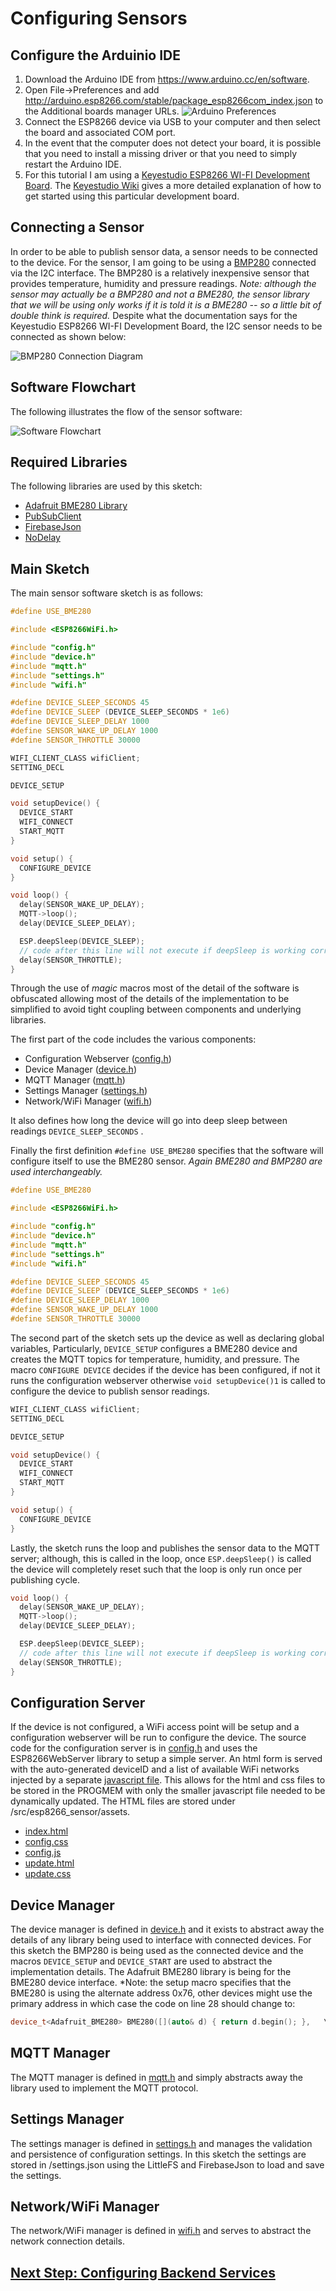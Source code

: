 # Configuring Sensors

## Configure the Arduinio IDE

1. Download the Arduino IDE from https://www.arduino.cc/en/software.
2. Open File->Preferences and add http://arduino.esp8266.com/stable/package_esp8266com_index.json to the Additional boards manager URLs.
![Arduino Preferences](/docs/images/Arduino_Preferences.png)
3. Connect the ESP8266 device via USB to your computer and then select the board and associated COM port.
4. In the event that the computer does not detect your board, it is possible that you need to install a missing driver or that you need to simply restart the Arduino IDE.
5. For this tutorial I am using a [Keyestudio ESP8266 WI-FI Development Board](https://www.keyestudio.com/products/keyestudio-esp8266-wi-fi-development-boardusb-cable-for-arduino-based-on-esp8266-12fwifi-support-rtos). The [Keyestudio Wiki](https://wiki.keyestudio.com/Ks0354_Keyestudio_ESP8266_WI-FI_Development_Board) gives a more detailed explanation of how to get started using this particular development board.

## Connecting a Sensor

In order to be able to publish sensor data, a sensor needs to be connected to the device. For the sensor, I am going to be using a [BMP280](https://www.aliexpress.com/item/32680504702.html) connected via the I2C interface. The BMP280 is a relatively inexpensive sensor that provides temperature, humidity and pressure readings. *Note: although the sensor may actually be a BMP280 and not a BME280, the sensor library that we will be using only works if it is told it is a BME280 -- so a little bit of double think is required.* Despite what the documentation says for the Keyestudio ESP8266 WI-FI Development Board, the I2C sensor needs to be connected as shown below:

![BMP280 Connection Diagram](/docs/images/iot_bmp280_connection.png)

## Software Flowchart

The following illustrates the flow of the sensor software:

![Software Flowchart](/docs/images/iot_software_flow.png)

## Required Libraries

The following libraries are used by this sketch:

* [Adafruit BME280 Library](https://github.com/adafruit/Adafruit_BME280_Library)
* [PubSubClient](https://github.com/knolleary/pubsubclient)
* [FirebaseJson](https://github.com/mobizt/FirebaseJson)
* [NoDelay](https://github.com/M-tech-Creations/NoDelay)

## Main Sketch

The main sensor software sketch is as follows:

```cpp
#define USE_BME280

#include <ESP8266WiFi.h>

#include "config.h"
#include "device.h"
#include "mqtt.h"
#include "settings.h"
#include "wifi.h"

#define DEVICE_SLEEP_SECONDS 45
#define DEVICE_SLEEP (DEVICE_SLEEP_SECONDS * 1e6)
#define DEVICE_SLEEP_DELAY 1000
#define SENSOR_WAKE_UP_DELAY 1000
#define SENSOR_THROTTLE 30000

WIFI_CLIENT_CLASS wifiClient;
SETTING_DECL

DEVICE_SETUP

void setupDevice() {
  DEVICE_START
  WIFI_CONNECT
  START_MQTT
}

void setup() {
  CONFIGURE_DEVICE
}

void loop() {
  delay(SENSOR_WAKE_UP_DELAY);
  MQTT->loop();
  delay(DEVICE_SLEEP_DELAY);

  ESP.deepSleep(DEVICE_SLEEP);
  // code after this line will not execute if deepSleep is working correctly
  delay(SENSOR_THROTTLE);
}
```

Through the use of *magic* macros most of the detail of the software is obfuscated allowing most of the details of the implementation to be simplified to avoid tight coupling between components and underlying libraries.

The first part of the code includes the various components:

* Configuration Webserver ([config.h](../../src/esp8266_sensor/config.h))
* Device Manager ([device.h](../../src/esp8266_sensor/device.h))
* MQTT Manager ([mqtt.h](../../src/esp8266_sensor/mqtt.h))
* Settings Manager ([settings.h](../../src/esp8266_sensor/settings.h))
* Network/WiFi Manager ([wifi.h](../../src/esp8266_sensor/wifi.h))
  
It also defines how long the device will go into deep sleep between readings ``DEVICE_SLEEP_SECONDS`` .

Finally the first definition ``#define USE_BME280`` specifies that the software will configure itself to use the BME280 sensor. *Again BME280 and BMP280 are used interchangeably.*

```cpp
#define USE_BME280

#include <ESP8266WiFi.h>

#include "config.h"
#include "device.h"
#include "mqtt.h"
#include "settings.h"
#include "wifi.h"

#define DEVICE_SLEEP_SECONDS 45
#define DEVICE_SLEEP (DEVICE_SLEEP_SECONDS * 1e6)
#define DEVICE_SLEEP_DELAY 1000
#define SENSOR_WAKE_UP_DELAY 1000
#define SENSOR_THROTTLE 30000
```

The second part of the sketch sets up the device as well as declaring global variables, Particularly, ``DEVICE_SETUP`` configures a BME280 device and creates the MQTT topics for temperature, humidity, and pressure. The macro ``CONFIGURE DEVICE`` decides if the device has been configured, if not it runs the configuration webserver otherwise ``void setupDevice()1`` is called to configure the device to publish sensor readings.

```cpp
WIFI_CLIENT_CLASS wifiClient;
SETTING_DECL

DEVICE_SETUP

void setupDevice() {
  DEVICE_START
  WIFI_CONNECT
  START_MQTT
}

void setup() {
  CONFIGURE_DEVICE
}
```

Lastly, the sketch runs the loop and publishes the sensor data to the MQTT server; although, this is called in the loop, once ``ESP.deepSleep()`` is called the device will completely reset such that the loop is only run once per publishing cycle.

```cpp
void loop() {
  delay(SENSOR_WAKE_UP_DELAY);
  MQTT->loop();
  delay(DEVICE_SLEEP_DELAY);

  ESP.deepSleep(DEVICE_SLEEP);
  // code after this line will not execute if deepSleep is working correctly
  delay(SENSOR_THROTTLE);
}
```

## Configuration Server

If the device is not configured, a WiFi access point will be setup and a configuration webserver will be run to configure the device. The source code for the configuration server is in [config.h](../../src/esp8266_sensor/config.h) and uses the ESP8266WebServer library to setup a simple server. An html form is served with the auto-generated deviceID and a list of available WiFi networks injected by a separate [javascript file](../../src/esp8266_sensor/assets/config.js). This allows for the html and css files to be stored in the PROGMEM with only the smaller javascript file needed to be dynamically updated. The HTML files are stored under /src/esp8266_sensor/assets.

* [index.html](../../src/esp8266_sensor/assets/index.max.html)
* [config.css](../../src/esp8266_sensor/assets/config.css)
* [config.js](../../src/esp8266_sensor/assets/config.js)
* [update.html](../../src/esp8266_sensor/assets/update.max.html)
* [update.css](../../src/esp8266_sensor/assets/update.css)

## Device Manager

The device manager is defined in [device.h](../../src/esp8266_sensor/device.h) and it exists to abstract away the details of any library being used to interface with connected devices. For this sketch the BMP280 is being used as the connected device and the macros ``DEVICE_SETUP`` and ``DEVICE_START`` are used to abstract the implementation details. The Adafruit BME280 library is being for the BME280 device interface. *Note: the setup macro specifies that the BME280 is using the alternate address 0x76, other devices might use the primary address in which case the code on line 28 should change to:

```cpp
device_t<Adafruit_BME280> BME280([](auto& d) { return d.begin(); },   \
```

## MQTT Manager

The MQTT manager is defined in [mqtt.h](../../src/esp8266_sensor/mqtt.h) and simply abstracts away the library used to implement the MQTT protocol.

## Settings Manager

The settings manager is defined in [settings.h](../../src/esp8266_sensor/settings.h) and manages the validation and persistence of configuration settings. In this sketch the settings are stored in /settings.json using the LittleFS and FirebaseJson to load and save the settings.

## Network/WiFi Manager

The network/WiFi manager is defined in [wifi.h](../../src/esp8266_sensor/wifi.h) and serves to abstract the network connection details.

## [Next Step: Configuring Backend Services](../step_2/index.md)